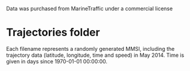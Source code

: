 Data was purchased from MarineTraffic under a commercial license
# Trajectories folder
Each filename represents a randomly generated MMSI, including the trajectory data (latitude, longitude, time and speed) in May 2014. Time is given in days since 1970-01-01 00:00:00. 
